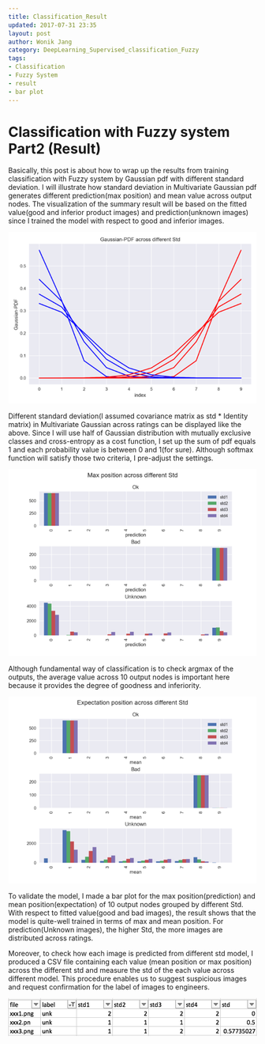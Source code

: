 ```yaml
---
title: Classification_Result
updated: 2017-07-31 23:35
layout: post
author: Wonik Jang
category: DeepLearning_Supervised_classification_Fuzzy
tags:
- Classification
- Fuzzy System
- result
- bar plot
---
```


# **Classification with Fuzzy system Part2 (Result)**

Basically, this post is about how to wrap up the results from training classification with Fuzzy system by Gaussian pdf with different standard deviation. I will illustrate how standard deviation in Multivariate Gaussian pdf generates different prediction(max position) and mean value across output nodes.  The visualization of the summary result will be based on the fitted value(good and inferior product images) and prediction(unknown images) since I trained the model with respect to good and inferior images.  

![normal_4](/result_images/normal_4.png  "normal_4")

Different standard deviation(I assumed covariance matrix as std * Identity matrix) in Multivariate Gaussian across ratings can be displayed like the above. Since I will use half of Gaussian distribution with mutually exclusive classes and cross-entropy as a cost function, I set up the sum of pdf equals 1 and each probability value is between 0 and 1(for sure). Although softmax function will satisfy those two criteria, I pre-adjust the settings.

![max_4](/result_images/max_4.png  "max_4")

Although fundamental way of classification is to check argmax of the outputs, the average value across 10 output nodes is important here because it provides the degree of goodness and inferiority.   

![expectation_4](/result_images/expectation_4.png  "expectation_4")



To validate the model, I made a bar plot for the max position(prediction) and mean position(expectation) of 10 output nodes grouped by different Std. With respect to fitted value(good and bad images), the result shows that the model is quite-well trained in terms of max and mean position. For prediction(Unknown images), the higher Std, the more images are distributed across ratings.  

Moreover, to check how each image is predicted from different std model, I produced a CSV file containing each value (mean position or max position) across the different std and measure the std of the each value across different model. This procedure enables us to suggest suspicious images and request confirmation for the label of images to engineers.   

![classify_result](/result_images/classify_result.png  "classify_result")
